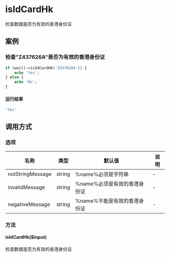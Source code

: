isIdCardHk
==========

检查数据是否为有效的香港身份证

案例
----

### 检查"Z437626A"是否为有效的香港身份证
```php
if (wei()->isIdCardHk('Z437626A')) {
    echo 'Yes';
} else {
    echo 'No';
}
```

#### 运行结果
```php
'Yes'
```

调用方式
--------

### 选项

| 名称                | 类型    | 默认值                           | 说明              |
|---------------------|---------|----------------------------------|-------------------|
| notStringMessage    | string  | %name%必须是字符串               | -                 |
| invalidMessage      | string  | %name%必须是有效的香港身份证     | -                 |
| negativeMessage     | string  | %name%不能是有效的香港身份证     | -                 |

### 方法

#### isIdCardHk($input)
检查数据是否为有效的香港身份证
